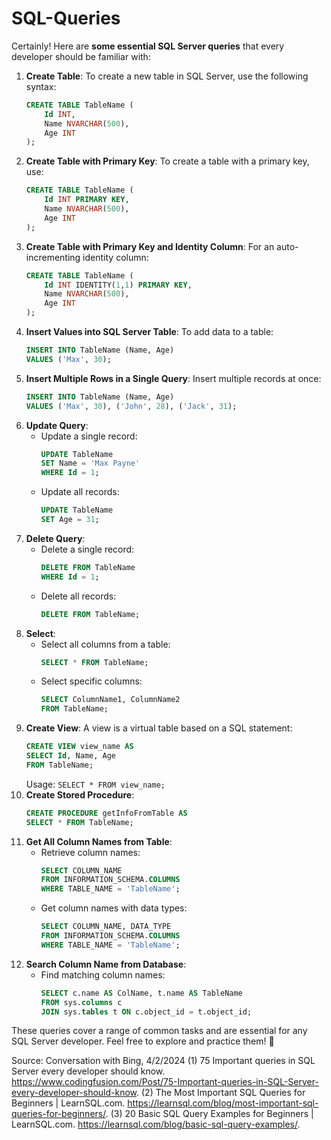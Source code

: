 # SQL-Queries

Certainly! Here are **some essential SQL Server queries** that every developer should be familiar with:

1. **Create Table**: To create a new table in SQL Server, use the following syntax:
    ```sql
    CREATE TABLE TableName (
        Id INT,
        Name NVARCHAR(500),
        Age INT
    );
    ```
2. **Create Table with Primary Key**: To create a table with a primary key, use:
    ```sql
    CREATE TABLE TableName (
        Id INT PRIMARY KEY,
        Name NVARCHAR(500),
        Age INT
    );
    ```
3. **Create Table with Primary Key and Identity Column**: For an auto-incrementing identity column:
    ```sql
    CREATE TABLE TableName (
        Id INT IDENTITY(1,1) PRIMARY KEY,
        Name NVARCHAR(500),
        Age INT
    );
    ```
4. **Insert Values into SQL Server Table**: To add data to a table:
    ```sql
    INSERT INTO TableName (Name, Age)
    VALUES ('Max', 30);
    ```
5. **Insert Multiple Rows in a Single Query**: Insert multiple records at once:
    ```sql
    INSERT INTO TableName (Name, Age)
    VALUES ('Max', 30), ('John', 28), ('Jack', 31);
    ```
6. **Update Query**:
    - Update a single record:
        ```sql
        UPDATE TableName
        SET Name = 'Max Payne'
        WHERE Id = 1;
        ```
    - Update all records:
        ```sql
        UPDATE TableName
        SET Age = 31;
        ```
7. **Delete Query**:
    - Delete a single record:
        ```sql
        DELETE FROM TableName
        WHERE Id = 1;
        ```
    - Delete all records:
        ```sql
        DELETE FROM TableName;
        ```
8. **Select**:
    - Select all columns from a table:
        ```sql
        SELECT * FROM TableName;
        ```
    - Select specific columns:
        ```sql
        SELECT ColumnName1, ColumnName2
        FROM TableName;
        ```
9. **Create View**: A view is a virtual table based on a SQL statement:
    ```sql
    CREATE VIEW view_name AS
    SELECT Id, Name, Age
    FROM TableName;
    ```
    Usage: `SELECT * FROM view_name;`
10. **Create Stored Procedure**:
    ```sql
    CREATE PROCEDURE getInfoFromTable AS
    SELECT * FROM TableName;
    ```
11. **Get All Column Names from Table**:
    - Retrieve column names:
        ```sql
        SELECT COLUMN_NAME
        FROM INFORMATION_SCHEMA.COLUMNS
        WHERE TABLE_NAME = 'TableName';
        ```
    - Get column names with data types:
        ```sql
        SELECT COLUMN_NAME, DATA_TYPE
        FROM INFORMATION_SCHEMA.COLUMNS
        WHERE TABLE_NAME = 'TableName';
        ```
12. **Search Column Name from Database**:
    - Find matching column names:
        ```sql
        SELECT c.name AS ColName, t.name AS TableName
        FROM sys.columns c
        JOIN sys.tables t ON c.object_id = t.object_id;
        ```

These queries cover a range of common tasks and are essential for any SQL Server developer. Feel free to explore and practice them! 🚀

Source: Conversation with Bing, 4/2/2024
(1) 75 Important queries in SQL Server every developer should know. https://www.codingfusion.com/Post/75-Important-queries-in-SQL-Server-every-developer-should-know.
(2) The Most Important SQL Queries for Beginners | LearnSQL.com. https://learnsql.com/blog/most-important-sql-queries-for-beginners/.
(3) 20 Basic SQL Query Examples for Beginners | LearnSQL.com. https://learnsql.com/blog/basic-sql-query-examples/.
